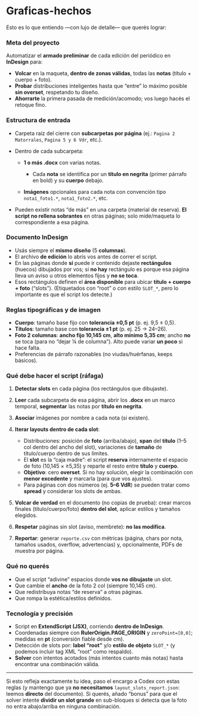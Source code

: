 # Graficas-hechos
Esto es lo que entiendo —con lujo de detalle— que querés lograr:

### Meta del proyecto

Automatizar el **armado preliminar** de cada edición del periódico en **InDesign** para:

* **Volcar** en la maqueta, **dentro de zonas válidas**, todas las **notas** (título + cuerpo + foto).
* **Probar** distribuciones inteligentes hasta que “entre” lo máximo posible **sin overset**, respetando tu diseño.
* **Ahorrarte** la primera pasada de medición/acomodo; vos luego hacés el retoque fino.

### Estructura de entrada

* Carpeta raíz del cierre con **subcarpetas por página** (ej.: `Pagina 2 Matorrales`, `Pagina 5 y 6 Vdr`, etc.).
* Dentro de cada subcarpeta:

  * **1 o más .docx** con varias notas.

    * Cada **nota** se identifica por un **título en negrita** (primer párrafo en bold) y su **cuerpo** debajo.
  * **Imágenes** opcionales para cada nota con convención tipo `nota1_foto1.*`, `nota1_foto2.*`, etc.
* Pueden existir notas “de más” en una carpeta (material de reserva). **El script no rellena sobrantes** en otras páginas; solo mide/maqueta lo correspondiente a esa página.

### Documento InDesign

* Usás siempre el **mismo diseño** (5 **columnas**).
* El archivo **de edición** lo abrís vos antes de correr el script.
* En las páginas donde **sí** puede ir contenido dejaste **rectángulos** (huecos) dibujados por vos; si **no hay** rectángulo es porque esa página lleva un aviso u otros elementos fijos y **no se toca**.
* Esos rectángulos definen el **área disponible** para ubicar **título + cuerpo + foto** (“slots”).
  (Etiquetados con “root” o con estilo `SLOT_*`, pero lo importante es que el script los detecte.)

### Reglas tipográficas y de imagen

* **Cuerpo**: tamaño base fijo con **tolerancia ±0,5 pt** (p. ej. 9,5 ± 0,5).
* **Títulos**: tamaño base con **tolerancia ±1 pt** (p. ej. 25 → 24–26).
* **Foto 2 columnas**: **ancho fijo 10,145 cm**, **alto mínimo 5,35 cm**; ancho **no** se toca (para no “dejar ¼ de columna”). Alto puede variar **un poco** si hace falta.
* Preferencias de párrafo razonables (no viudas/huérfanas, keeps básicos).

### Qué debe hacer el script (ráfaga)

1. **Detectar slots** en cada página (los rectángulos que dibujaste).
2. **Leer** cada subcarpeta de esa página, abrir los **.docx** en un marco temporal, **segmentar** las notas por **título en negrita**.
3. **Asociar** imágenes por nombre a cada nota (si existen).
4. **Iterar layouts dentro de cada slot**:

   * Distribuciones: posición de **foto** (arriba/abajo), **span** del **título** (1–5 col dentro del ancho del slot), variaciones de **tamaño** de título/cuerpo dentro de sus límites.
   * El **slot** es la “caja madre”: el script **reserva** internamente el espacio de foto (10,145 × ≥5,35) y reparte el resto entre **título** y **cuerpo**.
   * **Objetivo**: cero **overset**. Si no hay solución, elegir la combinación con **menor excedente** y marcarla (para que vos ajustes).
   * Para páginas con dos números (ej. **5–6 VdR**) se pueden tratar como **spread** y considerar los slots de ambas.
5. **Volcar de verdad** en el documento (no copias de prueba): crear marcos finales (título/cuerpo/foto) **dentro del slot**, aplicar estilos y tamaños elegidos.
6. **Respetar** páginas sin slot (aviso, membrete): **no las modifica**.
7. **Reportar**: generar `reporte.csv` con métricas (página, chars por nota, tamaños usados, overflow, advertencias) y, opcionalmente, PDFs de muestra por página.

### Qué **no** querés

* Que el script “adivine” espacios donde **vos no dibujaste** un slot.
* Que cambie el **ancho** de la foto 2 col (siempre 10,145 cm).
* Que redistribuya notas “de reserva” a otras páginas.
* Que rompa la estética/estilos definidos.

### Tecnología y precisión

* Script en **ExtendScript (JSX)**, corriendo **dentro de InDesign**.
* Coordenadas siempre con **RulerOrigin.PAGE_ORIGIN** y `zeroPoint=[0,0]`; medidas en **pt** (conversión fiable desde cm).
* Detección de slots por: **label “root”** y/o **estilo de objeto** `SLOT_*` (y podemos incluir tag XML “root” como respaldo).
* **Solver** con intentos acotados (más intentos cuanto más notas) hasta encontrar una combinación válida.

---

Si esto refleja exactamente tu idea, paso el encargo a Codex con estas reglas (y mantengo que ya **no necesitamos** `layout_slots_report.json`: leemos **directo** del documento). Si querés, añado “bonus” para que el solver intente **dividir un slot grande** en sub-bloques si detecta que la foto no entra abajo/arriba en ninguna combinación.
